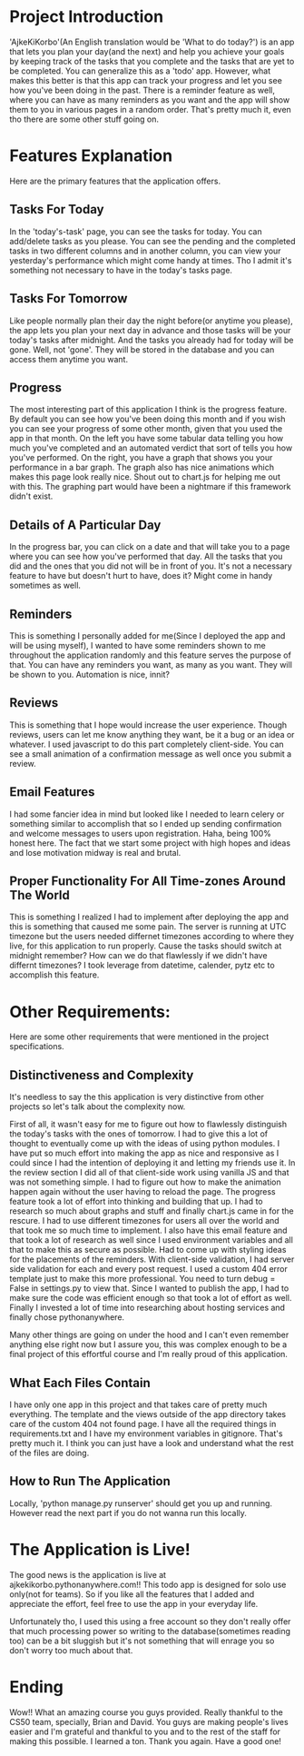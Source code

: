 # Project Introduction
'AjkeKiKorbo'(An English translation would be 'What to do today?') is an app that lets you plan your day(and the next) and help you achieve your goals by keeping track of the tasks that you complete and the tasks that are yet to be completed. You can generalize this as a 'todo' app. However, what makes this better is that this app can track your progress and let you see how you've been doing in the past. There is a reminder feature as well, where you can have as many reminders as you want and the app will show them to you in various pages in a random order. That's pretty much it, even tho 
there are some other stuff going on.


# Features Explanation
Here are the primary features that the application offers.

## Tasks For Today
In the 'today's-task' page, you can see the tasks for today. You can add/delete tasks as you please. You can see the pending and the completed tasks in two different columns and in another column, you can view your yesterday's performance which might come handy at times. Tho I admit it's something
not necessary to have in the today's tasks page. 

## Tasks For Tomorrow
Like people normally plan their day the night before(or anytime you please), the app lets you plan your next day in advance and those tasks will be your today's tasks after midnight. And the tasks you already had for today will be gone. Well, not 'gone'. They will be stored in the database and you
can access them anytime you want.

## Progress 
The most interesting part of this application I think is the progress feature. By default you can see how you've been doing this month and if you wish you can see your progress of some other month, given that you used the app in that month. On the left you have some tabular data telling you
how much you've completed and an automated verdict that sort of tells you how you've performed. On the right, you have a graph that shows you your 
performance in a bar graph. The graph also has nice animations which makes this page look really nice. Shout out to chart.js for helping me out
with this. The graphing part would have been a nightmare if this framework didn't exist. 

## Details of A Particular Day
In the progress bar, you can click on a date and that will take you to a page where you can see how you've performed that day. All the tasks that you
did and the ones that you did not will be in front of you. It's not a necessary feature to have but doesn't hurt to have, does it? Might come in handy sometimes as well.

## Reminders
This is something I personally added for me(Since I deployed the app and will be using myself), I wanted to have some reminders shown to me throughout the application randomly and this feature serves the purpose of that. You can have any reminders you want, as many as you want. They will
be shown to you. Automation is nice, innit?

## Reviews
This is something that I hope would increase the user experience. Though reviews, users can let me know anything they want, be it a bug or an idea or whatever. I used javascript to do this part completely client-side. You can see a small animation of a confirmation message as well once you submit a review.

## Email Features
I had some fancier idea in mind but looked like I needed to learn celery or something similar to accomplish that so I ended up sending confirmation and welcome messages to users upon registration. Haha, being 100% honest here. The fact that we start some project with high hopes and ideas and lose motivation midway is real and brutal.

## Proper Functionality For All Time-zones Around The World
This is something I realized I had to implement after deploying the app and this is something that caused me some pain. The server is running at UTC
timezone but the users needed differnet timezones according to where they live, for this application to run properly. Cause the tasks should switch at midnight remember? How can we do that flawlessly if we didn't have differnt timezones? I took leverage from datetime, calender, pytz etc to accomplish this feature. 


# Other Requirements:
Here are some other requirements that were mentioned in the project specifications.

## Distinctiveness and Complexity
It's needless to say the this application is very distinctive from other projects so let's talk about the complexity now. 

First of all, it wasn't easy for me to figure out how to flawlessly distinguish the today's tasks with the ones of tomorrow. I had to give this a lot of thought to eventually come up with the ideas of using python modules. I have put so much effort into making the app as nice and responsive as I could since I had the intention of deploying it and letting my friends use it. In the review section I did all of that client-side work using vanilla JS and that was not something simple. I had to figure out how to make the animation happen again without the user having to reload the page. The progress feature took a lot of effort into thinking and building that up. I had to research so much about graphs and stuff and finally chart.js came in for the rescure. I had to use different timezones for users all over the world and that took me so much time to implement. I also have this email feature and that took a lot of research as well since I used environment variables and all that to make this as secure as possible. Had to come up with styling ideas for the placements of the reminders. With client-side validation, I had server side validation for each and every post request. I used a custom 404 error template just to make this more professional. You need to turn debug = False in settings.py to view that. Since I wanted to publish the app, I had to make sure the code was efficient enough so that took a lot of effort as well. Finally I invested a lot of time into researching about hosting services and finally chose pythonanywhere.

Many other things are going on under the hood and I can't even remember anything else right now but I assure you, this was complex enough to be a final project of this effortful course and I'm really proud of this application.

## What Each Files Contain
I have only one app in this project and that takes care of pretty much everything. The template and the views outside of the app directory takes care of the custom 404 not found page. I have all the required things in requirements.txt and I have my environment variables in gitignore. That's 
pretty much it. I think you can just have a look and understand what the rest of the files are doing.

## How to Run The Application
Locally, 'python manage.py runserver' should get you up and running. However read the next part if you do not wanna run this locally.

# The Application is Live!
The good news is the application is live at ajkekikorbo.pythonanywhere.com!! This todo app is designed for solo use only(not for teams). So if you like all the features that I added and appreciate the effort, feel free to use the app in your everyday life.

Unfortunately tho, I used this using a free account so they don't really offer that much processing power so writing to the database(sometimes reading too) can be a bit sluggish but it's not something that will enrage you so don't worry too much about that. 


# Ending
Wow!! What an amazing course you guys provided. Really thankful to the CS50 team, specially, Brian and David. You guys are making people's lives easier and I'm grateful and thankful to you and to the rest of the staff for making this possible. I learned a ton. Thank you again. Have a good one!


